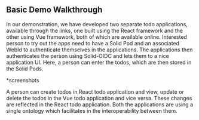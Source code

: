 ## Basic Demo Walkthrough

In our demonstration, we have developed two separate todo applications, available through the links, one built using the React framework and the other using Vue framework, both of which are available online. Interested person to try out the apps need to have a Solid Pod and an associated WebId to authenticate themselves in the applications. The applications then authenticates the person using Solid-OIDC and lets them to a nice application UI. Here, a person can enter the todos, which are then stored in the Solid Pods. 

*screenshots

A person can create todos in React todo application and view, update or delete the todos in the Vue todo application and vice versa. These changes are reflected in the React todo application. Both the applications are using a single ontology which facilitates in the interoperability between them. 